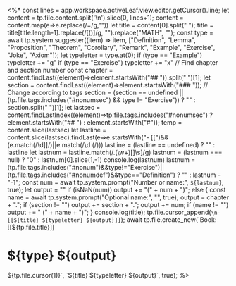 <%* 
const lines = app.workspace.activeLeaf.view.editor.getCursor().line;
let content = tp.file.content.split('\n').slice(0, lines+1);
content = content.map(e=>e.replace(/=/g,""))
let title = content[0].split(" ");
title = title[title.length-1].replace(/[()]/g, "").replace("MATH", "");
const type = await tp.system.suggester((item) => item, ["Definition", "Lemma", "Proposition", "Theorem", "Corollary", "Remark", "Example", "Exercise", "Joke", "Axiom"]);
let typeletter = type.at(0);
if (type == "Example") typeletter += "g"
if (type == "Exercise") typeletter += "x"
// Find chapter and section number
const chapter = content.findLast((element)=>element.startsWith("## ")).split(" ")[1];
let section = content.findLast((element)=>element.startsWith("### "));
// Change according to tags
section = (section == undefined || (tp.file.tags.includes("#nonumsec") && type != "Exercise")) ? "" : section.split(" ")[1];
let lastsec = content.findLastIndex((element)=>tp.file.tags.includes("#nonumsec") ? element.startsWith("## ") : element.startsWith("#"));
temp = content.slice(lastsec)
let lastline = content.slice(lastsec).findLast(e=>e.startsWith("- [[")&&(e.match(/\d]]/)||e.match(/\d \(/)))
lastline = (lastline == undefined) ? "" : lastline
let lastnum = lastline.match(/\.(\w+)[\]\s]/g)
lastnum = (lastnum === null) ? "0" : lastnum[0].slice(1,-1)
console.log(lastnum)
lastnum = (tp.file.tags.includes("#nonum")&&type!="Exercise")||(tp.file.tags.includes("#nonumdef")&&type=="Definition") ? "" : lastnum - "-1"; 
const num = await tp.system.prompt("Number or name:", `${lastnum}`, true);
let output = ""
if (isNaN(num)) output += "(" + num + ")";
else {
	const name = await tp.system.prompt("Optional name:", "", true);
	output = chapter + ".";
	if (section != "") output += section + ".";
	output += num;
	if (name != "") output += " (" + name + ")";
}
console.log(title);
tp.file.cursor_append(`\n- [[${title} ${typeletter} ${output}]]`);
await tp.file.create_new(`Book: [[${tp.file.title}]]
# ${type} ${output}
${tp.file.cursor(1)}`, `${title} ${typeletter} ${output}`, true);
%>